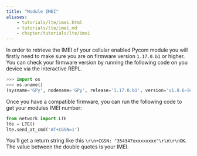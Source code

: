 ```yaml
---
title: "Module IMEI"
aliases:
    - tutorials/lte/imei.html
    - tutorials/lte/imei.md
    - chapter/tutorials/lte/imei
---
```

In order to retrieve the IMEI of your cellular enabled Pycom module you will firstly need to make sure you are on firmware version `1.17.0.b1` or higher. You can check your firmware version by running the following code on you device via the interactive REPL.

```python
>>> import os
>>> os.uname()
(sysname='GPy', nodename='GPy', release='1.17.0.b1', version='v1.8.6-849-d0dc708 on 2018-02-27', machine='GPy with ESP32')
```

Once you have a compatible firmware, you can run the following code to get your modules IMEI number:

```python
from network import LTE
lte = LTE()
lte.send_at_cmd('AT+CGSN=1')
```

You'll get a return string like this `\r\n+CGSN: "354347xxxxxxxxx"\r\n\r\nOK`. The value between the double quotes is your IMEI.

